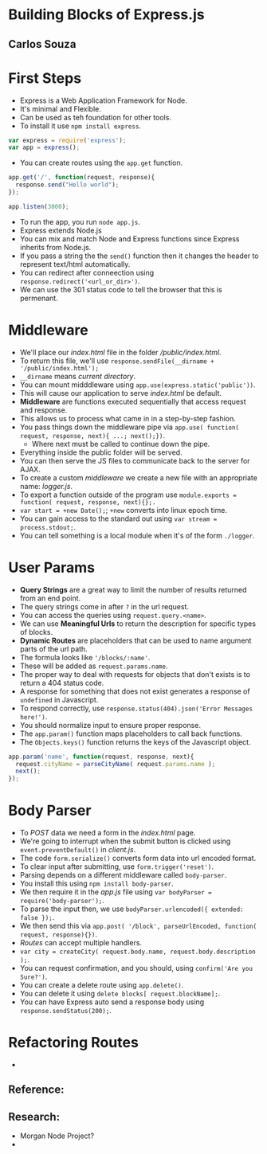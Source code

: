 # Building Blocks of Express.js
## Carlos Souza

# First Steps
- Express is a Web Application Framework for Node.
- It's minimal and Flexible.
- Can be used as teh foundation for other tools.
- To install it use `npm install express`.
```js
var express = require('express');
var app = express();
```
- You can create routes using the `app.get` function.
```js
app.get('/', function(request, response){
  response.send("Hello world");
});

app.listen(3000);
```
- To run the app, you run `node app.js`.
- Express extends Node.js
- You can mix and match Node and Express functions since Express inherits from Node.js.
- If you pass a string the the `send()` function then it changes the header to represent text/html automatically.
- You can redirect after conneection using `response.redirect('<url_or_dir>')`.
- We can use the 301 status code to tell the browser that this is permenant.

# Middleware
- We'll place our *index.html* file in the folder */public/index.html*.
- To return this file, we'll use `response.sendFile(__dirname + '/public/index.html');`
- `__dirname` means *current directory*.
- You can mount midddleware using `app.use(express.static('public'))`.
- This will cause our application to serve *index.html* be default.
- **Middleware** are functions executed sequentially that access request and response.
- This allows us to process what came in in a step-by-step fashion.
- You pass things down the middleware pipe via `app.use( function( request, response, next){ ...; next();})`.
  * Where next must be called to continue down the pipe.
- Everything inside the public folder will be served.
- You can then serve the JS files to communicate back to the server for AJAX.
- To create a custom *middleware* we create a new file with an appropriate name: *logger.js*.
- To export a function outside of the program use `module.exports = function( request, response, next){};.`
- `var start = +new Date();`; `+new` converts into linux epoch time.
- You can gain access to the standard out using `var stream = process.stdout;`.
- You can tell something is a local module when it's of the form `./logger`.

# User Params
- **Query Strings** are a great way to limit the number of results returned from an end point.
- The query strings come in after `?` in the url request.
- You can access the queries using `request.query.<name>`.
- We can use **Meaningful Urls** to return the description for specific types of blocks.
- **Dynamic Routes** are placeholders that can be used to name argument parts of the url path.
- The formula looks like `'/blocks/:name'`.
- These will be added as `request.params.name`.
- The proper way to deal with requests for objects that don't exists is to return a 404 status code.
- A response for something that does not exist generates a response of `undefined` in Javascript.
- To respond correctly, use `response.status(404).json('Error Messages here!')`.
- You should normalize input to ensure proper response.
- The `app.param()` function maps placeholders to call back functions.
- The `Objects.keys()` function returns the keys of the Javascript object.
```js
app.param('name', function(request, response, next){
  request.cityName = parseCityName( request.params.name );
  next();
});
```

# Body Parser
- To *POST* data we need a form in the *index.html* page.
- We're going to interrupt when the submit button is clicked using `event.preventDefault()` in *client.js*.
- The code `form.serialize()` converts form data into url encoded format.
- To clear input after submitting, use `form.trigger('reset')`.
- Parsing depends on a different middleware called `body-parser`.
- You install this using `npm install body-parser`.
- We then require it in the *app.js* file using `var bodyParser = require('body-parser');`.
- To parse the input then, we use `bodyParser.urlencoded({ extended: false });`.
- We then send this via `app.post( '/block', parseUrlEncoded, function( request, response){})`.
- *Routes* can accept multiple handlers.
- `var city = createCity( request.body.name, request.body.description );`.
- You can request confirmation, and you should, using `confirm('Are you Sure?')`.
- You can create a delete route using `app.delete()`.
- You can delete it using `delete blocks[ request.blockName];`.
- You can have Express auto send a response body using `response.sendStatus(200);`.

# Refactoring Routes
-



## Reference:

## Research:
- Morgan Node Project?
-
